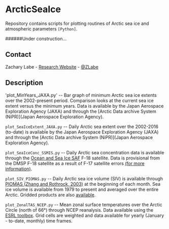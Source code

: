 # ArcticSeaIce
Repository contains scripts for plotting routines of Arctic sea ice and atmospheric parameters ```[Python]```.

######Under construction...

## Contact
Zachary Labe - [Research Website](http://sites.uci.edu/zlabe/) - [@ZLabe](https://twitter.com/ZLabe)

## Description

'plot_MinYears_JAXA.py' --
Bar graph of minimum Arctic sea ice extents over the 2002-present period. Comparison looks at the current sea ice extent versus the minimum years. Data is available by the Japan Aerospace Exploration Agency (JAXA) and through the [Arctic Data archive System (NiPR)](Japan Aerospace Exploration Agency).

`plot_SeaIceExtent_JAXA.py` --
Daily Arctic sea extent over the 2002-2016 (to-date) is available by the Japan Aerospace Exploration Agency (JAXA) and through the [Arctic Data archive System (NiPR)](Japan Aerospace Exploration Agency).

`plot_SeaIceConc_SSMIS.py` --
Daily Arctic sea concentration data is available through the [Ocean and Sea Ice SAF](http://osisaf.met.no/p/ice/) F-18 satellite. Data is provisional from the DMSP F-18 satellite as a result of F-17 satellite errors [(for more information)](https://nsidc.org/arcticseaicenews/2016/05/daily-sea-ice-extent-updates-resume-with-provisional-data/).

`plot_SIV_PIOMAS.py` --
Daily Arctic sea ice volume (SIV) is available through [PIOMAS (Zhang and Rothrock, 2003)](http://psc.apl.uw.edu/research/projects/arctic-sea-ice-volume-anomaly/) at the beginning of each month. Sea ice volume is available from 1979 to present and averaged over the entire Arctic. Gridded products are also [available](http://psc.apl.washington.edu/zhang/IDAO/). 

`plot_ZonalTAS_NCEP.py` --
Mean zonal surface temperatures over the Arctic Circle (north of 66°) through NCEP reanalysis. Data available using the [ESRL toolbox](http://www.esrl.noaa.gov/psd/cgi-bin/data/timeseries/timeseries1.pl). Grid cells are weighted and data available for yearly (January - to-date, monthly) time frames.
